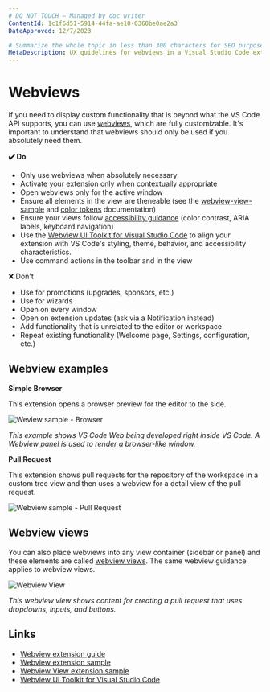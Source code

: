 ```yaml
---
# DO NOT TOUCH — Managed by doc writer
ContentId: 1c1f6d51-5914-44fa-ae10-0360be0ae2a3
DateApproved: 12/7/2023

# Summarize the whole topic in less than 300 characters for SEO purpose
MetaDescription: UX guidelines for webviews in a Visual Studio Code extension.
---
```


# Webviews

If you need to display custom functionality that is beyond what the VS Code API supports, you can use [webviews](/api/extension-guides/webview), which are fully customizable. It's important to understand that webviews should only be used if you absolutely need them.

**✔️ Do**

* Only use webviews when absolutely necessary
* Activate your extension only when contextually appropriate
* Open webviews only for the active window
* Ensure all elements in the view are theneable (see the [webview-view-sample](https://github.com/microsoft/vscode-extension-samples/blob/main/webview-view-sample/media/main.css) and [color tokens](/api/references/theme-color) documentation)
* Ensure your views follow [accessibility guidance](/docs/editor/accessibility) (color contrast, ARIA labels, keyboard navigation)
* Use the [Webview UI Toolkit for Visual Studio Code](https://github.com/microsoft/vscode-webview-ui-toolkit) to align your extension with VS Code's styling, theme, behavior, and accessibility characteristics.
* Use command actions in the toolbar and in the view

❌ Don't

* Use for promotions (upgrades, sponsors, etc.)
* Use for wizards
* Open on every window
* Open on extension updates (ask via a Notification instead)
* Add functionality that is unrelated to the editor or workspace
* Repeat existing functionality (Welcome page, Settings, configuration, etc.)

## Webview examples

**Simple Browser**

This extension opens a browser preview for the editor to the side.

![Weview sample - Browser](images/examples/webview-browser.png)

*This example shows VS Code Web being developed right inside VS Code. A Webview panel is used to render a browser-like window.*

**Pull Request**

This extension shows pull requests for the repository of the workspace in a custom tree view and then uses a webview for a detail view of the pull request.

![Webview sample - Pull Request](images/examples/webview-pull-request.png)

## Webview views

You can also place webviews into any view container (sidebar or panel) and these elements are called [webview views](/api/references/vscode-api#WebviewView). The same webview guidance applies to webview views.

![Webview View](images/examples/webview-view.png)

*This webview view shows content for creating a pull request that uses dropdowns, inputs, and buttons.*

## Links

* [Webview extension guide](/api/extension-guides/webview)
* [Webview extension sample](https://github.com/Microsoft/vscode-extension-samples/tree/main/webview-sample)
* [Webview View extension sample](https://github.com/microsoft/vscode-extension-samples/tree/main/webview-view-sample)
* [Webview UI Toolkit for Visual Studio Code](https://github.com/microsoft/vscode-webview-ui-toolkit)

